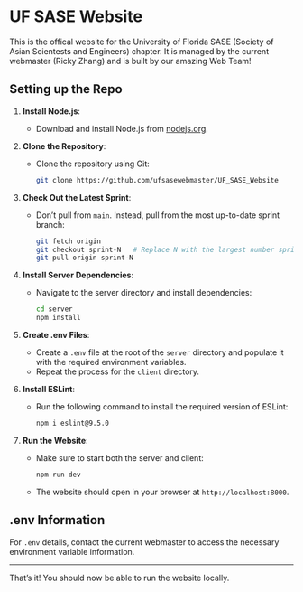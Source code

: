 # UF SASE Website

This is the offical website for the University of Florida SASE (Society of Asian Scientests and Engineers) chapter.
It is managed by the current webmaster (Ricky Zhang) and is built by our amazing Web Team!

## Setting up the Repo

1. **Install Node.js**:
   - Download and install Node.js from [nodejs.org](https://nodejs.org/en).

2. **Clone the Repository**:
   - Clone the repository using Git:
     ```bash
     git clone https://github.com/ufsasewebmaster/UF_SASE_Website
     ```

3. **Check Out the Latest Sprint**:
   - Don’t pull from `main`. Instead, pull from the most up-to-date sprint branch:
     ```bash
     git fetch origin
     git checkout sprint-N   # Replace N with the largest number sprint
     git pull origin sprint-N
     ```

4. **Install Server Dependencies**:
   - Navigate to the server directory and install dependencies:
     ```bash
     cd server
     npm install
     ```

5. **Create .env Files**:
   - Create a `.env` file at the root of the `server` directory and populate it with the required environment variables.
   - Repeat the process for the `client` directory.

6. **Install ESLint**:
   - Run the following command to install the required version of ESLint:
     ```bash
     npm i eslint@9.5.0
     ```

7. **Run the Website**:
   - Make sure to start both the server and client:
     ```bash
     npm run dev
     ```
   - The website should open in your browser at `http://localhost:8000`.

## .env Information

For `.env` details, contact the current webmaster to access the necessary environment variable information.

---

That’s it! You should now be able to run the website locally.
